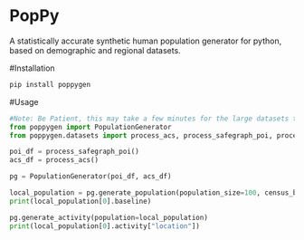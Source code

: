 # PopPy
A statistically accurate synthetic human population generator for python, based on demographic and regional datasets.

#Installation
```python
pip install poppygen
```

#Usage
```python
#Note: Be Patient, this may take a few minutes for the large datasets to process.
from poppygen import PopulationGenerator
from poppygen.datasets import process_acs, process_safegraph_poi, process_pums

poi_df = process_safegraph_poi()
acs_df = process_acs()

pg = PopulationGenerator(poi_df, acs_df)

local_population = pg.generate_population(population_size=100, census_block_group=[120330001001, 120330036071])
print(local_population[0].baseline)

pg.generate_activity(population=local_population)
print(local_population[0].activity["location"])
```